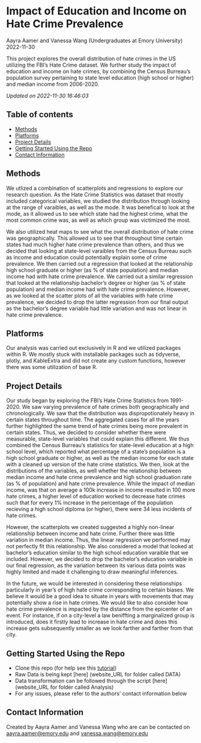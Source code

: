 Impact of Education and Income on Hate Crime Prevalence
================
Aayra Aamer and Vanessa Wang (Undergraduates at Emory University)
2022-11-30

<!-- Short Description  -->

This project explores the overall distribution of hate crimes in the US
utilizing the FBI’s Hate Crime dataset. We further study the impact of
education and income on hate crimes, by combining the Census Burreau’s
population survey pertaining to state level education (high school or
higher) and median income from 2006-2020.

*Updated on 2022-11-30 16:46:03*

<!-- README.md is generated from README.Rmd. Please edit that file -->

## Table of contents

- [Methods](#Methods)
- [Platforms](#platforms-used)
- [Project Details](#detailed-project-description)
- [Getting Started Using the Repo](#repo-breakdown)
- [Contact Information](#contact-info)

## <span id="Methods">Methods</span>

We utlized a combination of scatterplots and regressions to explore our
research question. As the Hate Crime Statistics was dataset that mostly
included categorical variables, we studied the distribution through
looking at the range of varaibles, as well as the mode. It was benefical
to look at the mode, as it allowed us to see which state had the highest
crime, what the most common crime was, as well as which group was
victimized the most.

We also utilized heat maps to see what the overall distribution of hate
crime was geographically. This allowed us to see that throughout time
certain states had much higher hate crime prevalence than others, and
thus we decided that looking at state-level varaibles from the Census
Burreau such as income and education could potentially explain some of
crime prevalence. We then carried out a regression that looked at the
relationship high school graduate or higher (as % of state population)
and median income had with hate crime prevalence. We carried out a
similar regression that looked at the relationship bachelor’s degree or
higher (as % of state population) and median income had with hate crime
prevalence. However, as we looked at the scatter plots of all the
variables with hate crime prevalence, we decided to drop the latter
regression from our final output as the bachelor’s degree variable had
little variation and was not linear in hate crime prevalence.

## <span id="platforms-used">Platforms</span>

Our analysis was carried out exclusively in R and we utilized packages
within R. We mostly stuck with installable packages such as tidyverse,
plotly, and KableExtra and did not create any custom functions, however
there was some utilization of base R.

## <span id="detailed-project-description">Project Details</span>

Our study began by exploring the FBI’s Hate Crime Statistics from
1991-2020. We saw varying prevalence of hate crimes both geographically
and chronologically. We saw that the distribution was dispropotionately
heavy in certain states throughout time. The aggregated cases for all
the years further highlighted the same trend of hate crimes being more
prevalent in certain states. Thus, we decided to consider whether there
were measurable, state-level variables that could explain this
different. We thus combined the Census Burreau’s statistics for
state-level education at a high school level, which reported what
percentage of a state’s population is a high school graduate or higher,
as well as the median income for each state with a cleaned up version of
the hate crime statistics. We then, look at the distributions of the
variables, as well whether the relationship between median income and
hate crime prevalence and high school graduation rate (as % of
population) and hate crime prevalence. While the impact of median
income, was that on average a 100k increase in income resulted in 100
more hate crimes, a higher level of education worked to decrease hate
crimes such that for every 1% increase in the percentage of the
population recieving a high school diploma (or higher), there were 34
less incidents of hate crimes.

However, the scatterplots we created suggested a highly non-linear
relationship between income and hate crime. Further there was little
variation in median income. Thus, the linear regression we performed may
not perfectly fit this relationship. We also considered a model that
looked at bachelor’s education similar to the high school education
varaible that we included. However, we decided to drop the bachelor’s
education variable in our final regression, as the variation between its
various data points was highly limited and made it challenging to draw
meaningful inferences.

In the future, we would be interested in considering these relationships
particularly in year’s of high hate crime corresponding to certain
biases. We believe it would be a good idea to situate in years with
movements that may potentially show a rise in hate crimes. We would like
to also consider how hate crime prevalence is impacted by the distance
from the epicenter of an event. For instance, if on a city-level a law
beniffting a marginalized group is introduced, does it firstly lead to
increase in hate crime and does this increase gets subsequently smaller
as we look farther and farther from that city.

## <span id="repo-breakdown">Getting Started Using the Repo</span>

- Clone this repo (for help see this
  [tutorial](https://help.github.com/articles/cloning-a-repository/))
- Raw Data is being kept \[here\] (website_URL for folder called DATA)
- Data transformation can be followed through the script \[here\]
  (website_URL for folder called Analysis)
- For any issues, please refer to the authors’ contact information below

## <span id="contact-info">Contact Information</span>

Created by Aayra Aamer and Vanessa Wang who are can be contacted on
<aayra.aamer@emory.edu> and <vanessa.wang@emory.edu>
